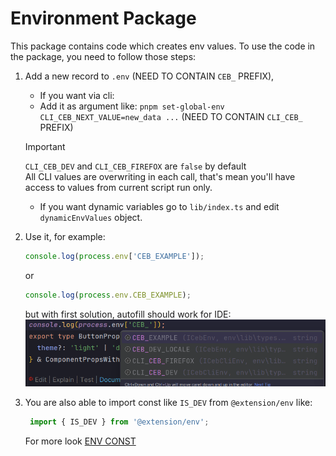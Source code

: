 # Environment Package

This package contains code which creates env values.
To use the code in the package, you need to follow those steps:

1. Add a new record to `.env` (NEED TO CONTAIN `CEB_` PREFIX),

    - If you want via cli:
    - Add it as argument like: `pnpm set-global-env CLI_CEB_NEXT_VALUE=new_data ...` (NEED TO CONTAIN `CLI_CEB_` PREFIX)

   > [!IMPORTANT]
   > `CLI_CEB_DEV` and `CLI_CEB_FIREFOX` are `false` by default \
   > All CLI values are overwriting in each call, that's mean you'll have access to values from current script run only.

    - If you want dynamic variables go to `lib/index.ts` and edit `dynamicEnvValues` object.

2. Use it, for example:

    ```ts
    console.log(process.env['CEB_EXAMPLE']);
    ```

   or

   ```ts
   console.log(process.env.CEB_EXAMPLE);
   ```

   but with first solution, autofill should work for IDE:
   ![img.png](img.png)
3. You are also able to import const like `IS_DEV` from `@extension/env` like:

   ```ts
    import { IS_DEV } from '@extension/env';
    ```

   For more look [ENV CONST](lib/const.ts)
